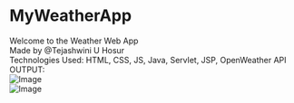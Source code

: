 # MyWeatherApp
Welcome to the Weather Web App 
<br>Made by @Tejashwini U Hosur 
<br> Technologies Used: HTML, CSS, JS, Java, Servlet, JSP, OpenWeather API
<br>
OUTPUT:
<br>
![Image](https://github.com/user-attachments/assets/91ca4254-e0ff-4481-9ebf-9c2026f8435e)
<br>
![Image](https://github.com/user-attachments/assets/12981cf4-bd7b-4b3e-b30d-e1acc8109ad5)
<br>

<br>



